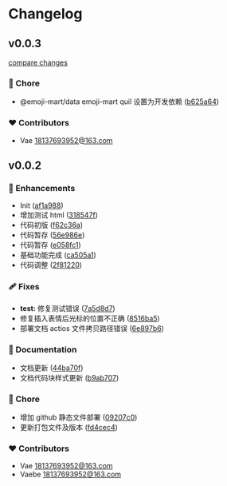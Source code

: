 # Changelog


## v0.0.3

[compare changes](https://github.com/vaebe/quill-emoji/compare/v0.0.2...v0.0.3)

### 🏡 Chore

- @emoji-mart/data emoji-mart quil 设置为开发依赖 ([b625a64](https://github.com/vaebe/quill-emoji/commit/b625a64))

### ❤️ Contributors

- Vae <18137693952@163.com>

## v0.0.2


### 🚀 Enhancements

- Init ([af1a988](https://github.com/vaebe/quill-emoji/commit/af1a988))
- 增加测试 html ([318547f](https://github.com/vaebe/quill-emoji/commit/318547f))
- 代码初版 ([f62c36a](https://github.com/vaebe/quill-emoji/commit/f62c36a))
- 代码暂存 ([56e986e](https://github.com/vaebe/quill-emoji/commit/56e986e))
- 代码暂存 ([e058fc1](https://github.com/vaebe/quill-emoji/commit/e058fc1))
- 基础功能完成 ([ca505a1](https://github.com/vaebe/quill-emoji/commit/ca505a1))
- 代码调整 ([2f81220](https://github.com/vaebe/quill-emoji/commit/2f81220))

### 🩹 Fixes

- **test:** 修复测试错误 ([7a5d8d7](https://github.com/vaebe/quill-emoji/commit/7a5d8d7))
- 修复插入表情后光标的位置不正确 ([8516ba5](https://github.com/vaebe/quill-emoji/commit/8516ba5))
- 部署文档 actios 文件拷贝路径错误 ([6e897b6](https://github.com/vaebe/quill-emoji/commit/6e897b6))

### 📖 Documentation

- 文档更新 ([44ba70f](https://github.com/vaebe/quill-emoji/commit/44ba70f))
- 文档代码块样式更新 ([b9ab707](https://github.com/vaebe/quill-emoji/commit/b9ab707))

### 🏡 Chore

- 增加 github 静态文件部署 ([09207c0](https://github.com/vaebe/quill-emoji/commit/09207c0))
- 更新打包文件及版本 ([fd4cec4](https://github.com/vaebe/quill-emoji/commit/fd4cec4))

### ❤️ Contributors

- Vae <18137693952@163.com>
- Vaebe <18137693952@163.com>

